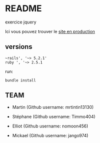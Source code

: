 # README
exercice jquery

Ici vous pouvez trouver le [site en production](https://task-king.herokuapp.com/)



## versions
```
~rails', '~> 5.2.1'
ruby ', '~> 2.5.1 
```
run:
```
bundle install
```

## TEAM

* Martin (Github username: mrtintin13130)

* Stéphane (Github username: Timmo404)

* Elliot (Github username: nomoon456)

* Mickael (Github username: jango974)

